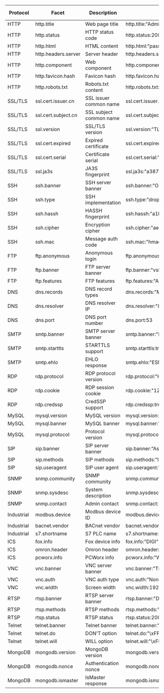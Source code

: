 | Protocol  | Facet                  | Description                     | Example                          | Data Type |
|-----------|------------------------|---------------------------------|----------------------------------|-----------|
| HTTP      | http.title             | Web page title                  | http.title:"Admin Login"         | string    |
| HTTP      | http.status            | HTTP status code                | http.status:200                  | integer   |
| HTTP      | http.html              | HTML content                    | http.html:"password"             | string    |
| HTTP      | http.headers.server    | Server header                   | http.headers.server:"Apache"      | string    |
| HTTP      | http.component         | Web component                   | http.component:"react"           | string    |
| HTTP      | http.favicon.hash      | Favicon hash                    | http.favicon.hash:-123456789     | integer   |
| HTTP      | http.robots.txt        | Robots.txt content              | http.robots.txt:"Disallow: /admin" | string  |
| SSL/TLS   | ssl.cert.issuer.cn     | SSL issuer common name          | ssl.cert.issuer.cn:"Let's Encrypt" | string |
| SSL/TLS   | ssl.cert.subject.cn    | SSL subject common name         | ssl.cert.subject.cn:"*.google.com" | string |
| SSL/TLS   | ssl.version            | SSL/TLS version                 | ssl.version:"TLSv1.2"            | string    |
| SSL/TLS   | ssl.cert.expired       | Expired certificate             | ssl.cert.expired:true            | boolean   |
| SSL/TLS   | ssl.cert.serial        | Certificate serial               | ssl.cert.serial:"123456abc"      | string    |
| SSL/TLS   | ssl.ja3s               | JA3S fingerprint                | ssl.ja3s:"a387..."               | string    |
| SSH       | ssh.banner             | SSH server banner               | ssh.banner:"OpenSSH"             | string    |
| SSH       | ssh.type               | SSH implementation              | ssh.type:"dropbear"              | string    |
| SSH       | ssh.hassh              | HASSH fingerprint               | ssh.hassh:"a1b2..."              | string    |
| SSH       | ssh.cipher             | Encryption cipher               | ssh.cipher:"aes256-ctr"          | string    |
| SSH       | ssh.mac                | Message auth code               | ssh.mac:"hmac-sha2-256"          | string    |
| FTP       | ftp.anonymous          | Anonymous login                 | ftp.anonymous:true               | boolean   |
| FTP       | ftp.banner             | FTP server banner               | ftp.banner:"vsFTPd"              | string    |
| FTP       | ftp.features           | FTP features                    | ftp.features:"AUTH TLS"          | string    |
| DNS       | dns.records            | DNS record types                | dns.records:"MX"                 | string    |
| DNS       | dns.resolver           | DNS resolver IP                 | dns.resolver:"8.8.8.8"           | string    |
| DNS       | dns.port               | DNS port number                 | dns.port:53                      | integer   |
| SMTP      | smtp.banner            | SMTP server banner              | smtp.banner:"Postfix"            | string    |
| SMTP      | smtp.starttls          | STARTTLS support                | smtp.starttls:true               | boolean   |
| SMTP      | smtp.ehlo              | EHLO response                   | smtp.ehlo:"ESMTP"                | string    |
| RDP       | rdp.protocol           | RDP protocol version            | rdp.protocol:"HYBRID"            | string    |
| RDP       | rdp.cookie             | RDP session cookie              | rdp.cookie:"123abc"              | string    |
| RDP       | rdp.credssp            | CredSSP support                 | rdp.credssp:true                 | boolean   |
| MySQL     | mysql.version          | MySQL version                   | mysql.version:"8.0.26"           | string    |
| MySQL     | mysql.banner           | MySQL banner                    | mysql.banner:"5.7.35"            | string    |
| MySQL     | mysql.protocol         | Protocol version                | mysql.protocol:10                | integer   |
| SIP       | sip.banner             | SIP server banner               | sip.banner:"Asterisk"            | string    |
| SIP       | sip.methods            | SIP methods                     | sip.methods:"INVITE"             | string    |
| SIP       | sip.useragent          | SIP user agent                  | sip.useragent:"eyeBeam"          | string    |
| SNMP      | snmp.community         | SNMP community                  | snmp.community:"public"          | string    |
| SNMP      | snmp.sysdesc           | System description              | snmp.sysdesc:"Cisco IOS"         | string    |
| SNMP      | snmp.contact           | Admin contact                   | snmp.contact:"admin@company.com" | string    |
| Industrial | modbus.device         | Modbus device ID                | modbus.device:1                  | integer   |
| Industrial | bacnet.vendor         | BACnet vendor                   | bacnet.vendor:"Siemens"          | string    |
| Industrial | s7.shortname          | S7 PLC name                     | s7.shortname:"PLC_1"             | string    |
| ICS       | fox.info               | Fox device info                 | fox.info:"DIGI"                  | string    |
| ICS       | omron.header           | Omron header                    | omron.header:"FINS"              | string    |
| ICS       | pcworx.info            | PCWorx info                     | pcworx.info:"WAGO"               | string    |
| VNC       | vnc.banner             | VNC server banner               | vnc.banner:"TightVNC"            | string    |
| VNC       | vnc.auth               | VNC auth type                   | vnc.auth:"None"                  | string    |
| VNC       | vnc.width              | Screen width                    | vnc.width:1920                   | integer   |
| RTSP      | rtsp.banner            | RTSP server banner              | rtsp.banner:"DSS"                | string    |
| RTSP      | rtsp.methods           | RTSP methods                    | rtsp.methods:"DESCRIBE"          | string    |
| RTSP      | rtsp.status            | RTSP status                     | rtsp.status:200                  | integer   |
| Telnet    | telnet.banner          | Telnet banner                   | telnet.banner:"Ubuntu"           | string    |
| Telnet    | telnet.do              | DON'T option                    | telnet.do:"\xFF\xFD\x18"         | hex       |
| Telnet    | telnet.will            | WILL option                     | telnet.will:"\xFF\xFB\x01"       | hex       |
| MongoDB   | mongodb.version        | MongoDB version                 | mongodb.version:"4.4.6"          | string    |
| MongoDB   | mongodb.nonce          | Authentication nonce            | mongodb.nonce:"123abc"           | string    |
| MongoDB   | mongodb.ismaster       | IsMaster response               | mongodb.ismaster:true            | boolean   |
